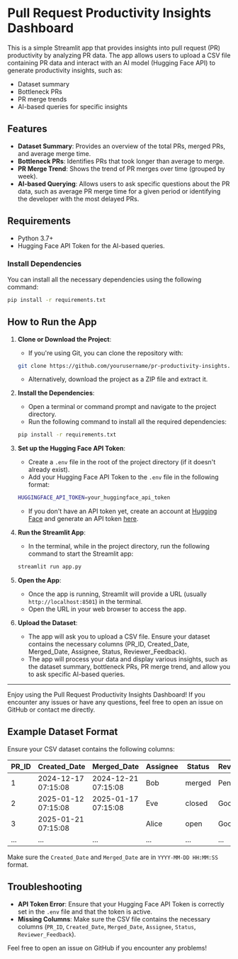 
# Pull Request Productivity Insights Dashboard

This is a simple Streamlit app that provides insights into pull request (PR) productivity by analyzing PR data. The app allows users to upload a CSV file containing PR data and interact with an AI model (Hugging Face API) to generate productivity insights, such as:

- Dataset summary
- Bottleneck PRs
- PR merge trends
- AI-based queries for specific insights

## Features

- **Dataset Summary**: Provides an overview of the total PRs, merged PRs, and average merge time.
- **Bottleneck PRs**: Identifies PRs that took longer than average to merge.
- **PR Merge Trend**: Shows the trend of PR merges over time (grouped by week).
- **AI-based Querying**: Allows users to ask specific questions about the PR data, such as average PR merge time for a given period or identifying the developer with the most delayed PRs.

## Requirements

- Python 3.7+
- Hugging Face API Token for the AI-based queries.

### Install Dependencies

You can install all the necessary dependencies using the following command:

```bash
pip install -r requirements.txt
```

## How to Run the App

1. **Clone or Download the Project**:
   - If you're using Git, you can clone the repository with:

   ```bash
   git clone https://github.com/yourusername/pr-productivity-insights.git
   ```

   - Alternatively, download the project as a ZIP file and extract it.

2. **Install the Dependencies**:
   - Open a terminal or command prompt and navigate to the project directory.
   - Run the following command to install all the required dependencies:

   ```bash
   pip install -r requirements.txt
   ```

3. **Set up the Hugging Face API Token**:
   - Create a `.env` file in the root of the project directory (if it doesn't already exist).
   - Add your Hugging Face API Token to the `.env` file in the following format:

   ```bash
   HUGGINGFACE_API_TOKEN=your_huggingface_api_token
   ```

   - If you don't have an API token yet, create an account at [Hugging Face](https://huggingface.co/) and generate an API token [here](https://huggingface.co/settings/tokens).

4. **Run the Streamlit App**:
   - In the terminal, while in the project directory, run the following command to start the Streamlit app:

   ```bash
   streamlit run app.py
   ```

5. **Open the App**:
   - Once the app is running, Streamlit will provide a URL (usually `http://localhost:8501`) in the terminal.
   - Open the URL in your web browser to access the app.

6. **Upload the Dataset**:
   - The app will ask you to upload a CSV file. Ensure your dataset contains the necessary columns (PR_ID, Created_Date, Merged_Date, Assignee, Status, Reviewer_Feedback).
   - The app will process your data and display various insights, such as the dataset summary, bottleneck PRs, PR merge trend, and allow you to ask specific AI-based queries.

---

Enjoy using the Pull Request Productivity Insights Dashboard! If you encounter any issues or have any questions, feel free to open an issue on GitHub or contact me directly.

## Example Dataset Format

Ensure your CSV dataset contains the following columns:

| PR_ID | Created_Date          | Merged_Date           | Assignee | Status | Reviewer_Feedback |
|-------|-----------------------|-----------------------|----------|--------|-------------------|
| 1     | 2024-12-17 07:15:08   | 2024-12-21 07:15:08   | Bob      | merged | Pending review    |
| 2     | 2025-01-12 07:15:08   | 2025-01-17 07:15:08   | Eve      | closed | Good              |
| 3     | 2025-01-21 07:15:08   |                       | Alice    | open   | Good              |
| ...   | ...                   | ...                   | ...      | ...    | ...               |

Make sure the `Created_Date` and `Merged_Date` are in `YYYY-MM-DD HH:MM:SS` format.

## Troubleshooting

- **API Token Error**: Ensure that your Hugging Face API Token is correctly set in the `.env` file and that the token is active.
- **Missing Columns**: Make sure the CSV file contains the necessary columns (`PR_ID`, `Created_Date`, `Merged_Date`, `Assignee`, `Status`, `Reviewer_Feedback`).

Feel free to open an issue on GitHub if you encounter any problems!
```
